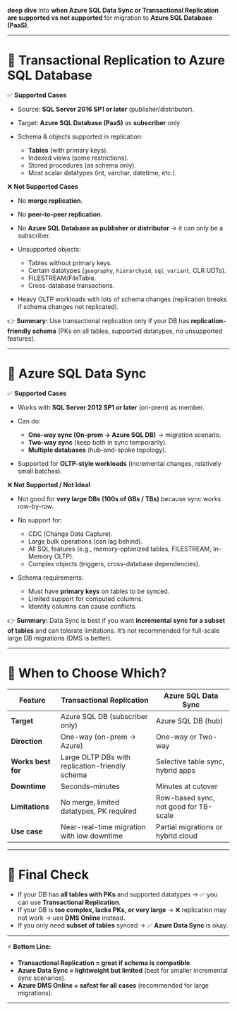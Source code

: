 **deep dive** into **when Azure SQL Data Sync or Transactional Replication are supported vs not supported** for migration to **Azure SQL Database (PaaS)**.

---

# 🔹 **Transactional Replication to Azure SQL Database**

✅ **Supported Cases**

* Source: **SQL Server 2016 SP1 or later** (publisher/distributor).
* Target: **Azure SQL Database (PaaS)** as **subscriber** only.
* Schema & objects supported in replication:

  * **Tables** (with primary keys).
  * Indexed views (some restrictions).
  * Stored procedures (as schema only).
  * Most scalar datatypes (int, varchar, datetime, etc.).

❌ **Not Supported Cases**

* No **merge replication**.
* No **peer-to-peer replication**.
* No **Azure SQL Database as publisher or distributor** → it can only be a subscriber.
* Unsupported objects:

  * Tables without primary keys.
  * Certain datatypes (`geography`, `hierarchyid`, `sql_variant`, CLR UDTs).
  * FILESTREAM/FileTable.
  * Cross-database transactions.
* Heavy OLTP workloads with lots of schema changes (replication breaks if schema changes not replicated).

👉 **Summary:** Use transactional replication only if your DB has **replication-friendly schema** (PKs on all tables, supported datatypes, no unsupported features).

---

# 🔹 **Azure SQL Data Sync**

✅ **Supported Cases**

* Works with **SQL Server 2012 SP1 or later** (on-prem) as member.
* Can do:

  * **One-way sync (On-prem → Azure SQL DB)** → migration scenario.
  * **Two-way sync** (keep both in sync temporarily).
  * **Multiple databases** (hub-and-spoke topology).
* Supported for **OLTP-style workloads** (incremental changes, relatively small batches).

❌ **Not Supported / Not Ideal**

* Not good for **very large DBs (100s of GBs / TBs)** because sync works row-by-row.
* No support for:

  * CDC (Change Data Capture).
  * Large bulk operations (can lag behind).
  * All SQL features (e.g., memory-optimized tables, FILESTREAM, In-Memory OLTP).
  * Complex objects (triggers, cross-database dependencies).
* Schema requirements:

  * Must have **primary keys** on tables to be synced.
  * Limited support for computed columns.
  * Identity columns can cause conflicts.

👉 **Summary:** Data Sync is best if you want **incremental sync for a subset of tables** and can tolerate limitations. It’s not recommended for full-scale large DB migrations (DMS is better).

---

# 🔹 When to Choose Which?

| Feature            | Transactional Replication                       | Azure SQL Data Sync                   |
| ------------------ | ----------------------------------------------- | ------------------------------------- |
| **Target**         | Azure SQL DB (subscriber only)                  | Azure SQL DB (hub)                    |
| **Direction**      | One-way (on-prem → Azure)                       | One-way or Two-way                    |
| **Works best for** | Large OLTP DBs with replication-friendly schema | Selective table sync, hybrid apps     |
| **Downtime**       | Seconds–minutes                                 | Minutes at cutover                    |
| **Limitations**    | No merge, limited datatypes, PK required        | Row-based sync, not good for TB-scale |
| **Use case**       | Near-real-time migration with low downtime      | Partial migrations or hybrid cloud    |

---

# 🔹 Final Check

* If your DB has **all tables with PKs** and supported datatypes → ✅ you can use **Transactional Replication**.
* If your DB is **too complex, lacks PKs, or very large** → ❌ replication may not work → use **DMS Online** instead.
* If you only need **subset of tables** synced → ✅ **Azure Data Sync** is okay.

---

⚡ **Bottom Line:**

* **Transactional Replication = great if schema is compatible**.
* **Azure Data Sync = lightweight but limited** (best for smaller incremental sync scenarios).
* **Azure DMS Online = safest for all cases** (recommended for large migrations).

---
